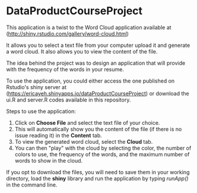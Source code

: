 # DataProductCourseProject

This application is a twist to the Word Cloud application available at (http://shiny.rstudio.com/gallery/word-cloud.html)

It allows you to select a text file from your computer upload it and generate a word cloud. It also allows you to view the content of the file.

The idea behind the project was to design an application that will provide with the frequency of the words in your resume.

To use the application, you could either access the one published on Rstudio's shiny server at (https://ericayeh.shinyapps.io/dataProductCourseProject) or download the ui.R and server.R codes available in this repository.

Steps to use the application:

1. Click on **Choose File** and select the text file of your choice.
2. This will automatically show you the content of the file (if there is no issue reading it) in the **Content** tab.
3. To view the generated word cloud, select the **Cloud** tab.
4. You can then "play" with the cloud by selecting the color, the number of colors to use, the frequency of the words, and the maximum number of words to show in the cloud.

If you opt to download the files, you will need to save them in your working directory, load the **shiny** library and run the application by typing *runApp()* in the command line.


